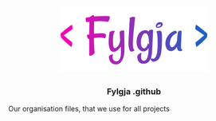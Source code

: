 <div align="center">
<h1>
  <a href="https://fylgja.dev/">
    <img src="https://raw.githubusercontent.com/fylgja/.github/main/assets/logo.svg" alt="Fylgja" width="300" height="130">
  </a>
</h1>
</div>

<h3 align="center">Fylgja .github</h3>

Our organisation files, that we use for all projects
